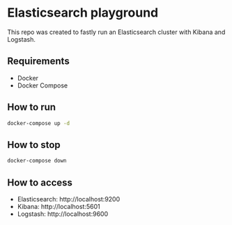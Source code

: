 # Elasticsearch playground

This repo was created to fastly run an Elasticsearch cluster with Kibana and Logstash.

## Requirements

- Docker
- Docker Compose

## How to run

```bash
docker-compose up -d
```

## How to stop

```bash
docker-compose down
```

## How to access

- Elasticsearch: http://localhost:9200
- Kibana: http://localhost:5601
- Logstash: http://localhost:9600

